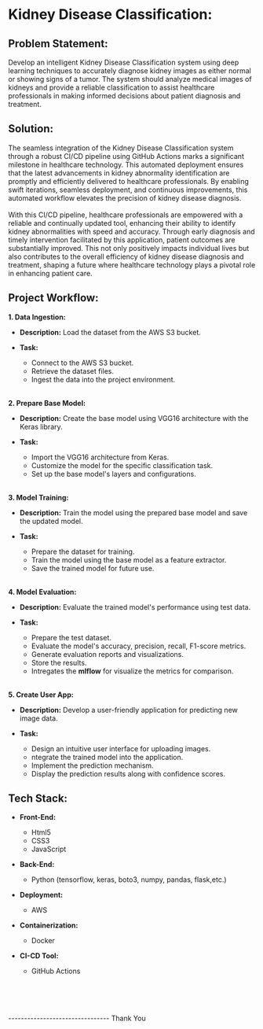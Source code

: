 # Kidney Disease Classification:


## Problem Statement:
Develop an intelligent Kidney Disease Classification system using deep learning techniques to accurately diagnose kidney images as either normal or showing signs of a tumor. The system should analyze medical images of kidneys and provide a reliable classification to assist healthcare professionals in making informed decisions about patient diagnosis and treatment.


## Solution:
The seamless integration of the Kidney Disease Classification system through a robust CI/CD pipeline using GitHub Actions marks a significant milestone in healthcare technology. This automated deployment ensures that the latest advancements in kidney abnormality identification are promptly and efficiently delivered to healthcare professionals. By enabling swift iterations, seamless deployment, and continuous improvements, this automated workflow elevates the precision of kidney disease diagnosis.
<br><br>
With this CI/CD pipeline, healthcare professionals are empowered with a reliable and continually updated tool, enhancing their ability to identify kidney abnormalities with speed and accuracy. Through early diagnosis and timely intervention facilitated by this application, patient outcomes are substantially improved. This not only positively impacts individual lives but also contributes to the overall efficiency of kidney disease diagnosis and treatment, shaping a future where healthcare technology plays a pivotal role in enhancing patient care.


## Project Workflow:
**1. Data Ingestion:**
* **Description:** Load the dataset from the AWS S3 bucket.

* **Task:**
    * Connect to the AWS S3 bucket.
    * Retrieve the dataset files.
    * Ingest the data into the project environment.
<br><br>

**2. Prepare Base Model:**
* **Description:** Create the base model using VGG16 architecture with the Keras library.

* **Task:**
    * Import the VGG16 architecture from Keras.
    * Customize the model for the specific classification task.
    * Set up the base model's layers and configurations.
<br><br>

**3. Model Training:**
* **Description:** Train the model using the prepared base model and save the updated model.

* **Task:**
    * Prepare the dataset for training.
    * Train the model using the base model as a feature extractor.
    * Save the trained model for future use.
<br><br>

**4. Model Evaluation:**
* **Description:** Evaluate the trained model's performance using test data.

* **Task:**
    * Prepare the test dataset.
    * Evaluate the model's accuracy, precision, recall, F1-score metrics.
    * Generate evaluation reports and visualizations.
    * Store the results.
    * Intregates the **mlflow** for visualize the metrics for comparison.
<br><br>

**5. Create User App:**
* **Description:** Develop a user-friendly application for predicting new image data.

* **Task:**
    * Design an intuitive user interface for uploading images.
    * ntegrate the trained model into the application.
    * Implement the prediction mechanism.
    * Display the prediction results along with confidence scores.
    



## Tech Stack:
* **Front-End:**
    * Html5
    * CSS3
    * JavaScript

* **Back-End:**
    * Python (tensorflow, keras, boto3, numpy, pandas, flask,etc.)

* **Deployment:**
    * AWS

* **Containerization:**
    * Docker

* **CI-CD Tool:**
    * GitHub Actions



<br><br><br>

-------------------------------- Thank You